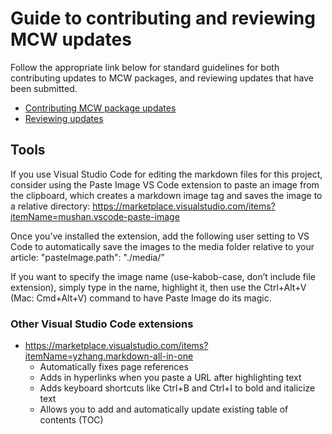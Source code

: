 # Guide to contributing and reviewing MCW updates

Follow the appropriate link below for standard guidelines for both contributing updates to MCW packages, and reviewing updates that have been submitted.

- [Contributing MCW package updates](./contributors.md)
- [Reviewing updates](./reviewers.md)


## Tools

If you use Visual Studio Code for editing the markdown files for this project, consider using the Paste Image VS Code extension to paste an image from the clipboard, which creates a markdown image tag and saves the image to a relative directory: https://marketplace.visualstudio.com/items?itemName=mushan.vscode-paste-image

Once you’ve installed the extension, add the following user setting to VS Code to automatically save the images to the media folder relative to your article:
"pasteImage.path": "./media/”

If you want to specify the image name (use-kabob-case, don’t include file extension), simply type in the name, highlight it, then use the Ctrl+Alt+V (Mac: Cmd+Alt+V) command to have Paste Image do its magic.

### Other Visual Studio Code extensions

- https://marketplace.visualstudio.com/items?itemName=yzhang.markdown-all-in-one
  - Automatically fixes page references
  - Adds in hyperlinks when you paste a URL after highlighting text
  - Adds keyboard shortcuts like Ctrl+B and Ctrl+I to bold and italicize text
  - Allows you to add and automatically update existing table of contents (TOC)
